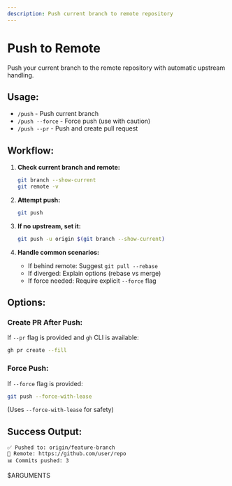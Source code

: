 ```yaml
---
description: Push current branch to remote repository
---
```


# Push to Remote

Push your current branch to the remote repository with automatic upstream handling.

## Usage:
- `/push` - Push current branch
- `/push --force` - Force push (use with caution)
- `/push --pr` - Push and create pull request

## Workflow:

1. **Check current branch and remote:**
   ```bash
   git branch --show-current
   git remote -v
   ```

2. **Attempt push:**
   ```bash
   git push
   ```

3. **If no upstream, set it:**
   ```bash
   git push -u origin $(git branch --show-current)
   ```

4. **Handle common scenarios:**
   - If behind remote: Suggest `git pull --rebase`
   - If diverged: Explain options (rebase vs merge)
   - If force needed: Require explicit `--force` flag

## Options:

### Create PR After Push:
If `--pr` flag is provided and `gh` CLI is available:
```bash
gh pr create --fill
```

### Force Push:
If `--force` flag is provided:
```bash
git push --force-with-lease
```
(Uses `--force-with-lease` for safety)

## Success Output:
```
✅ Pushed to: origin/feature-branch
🔗 Remote: https://github.com/user/repo
📊 Commits pushed: 3
```

$ARGUMENTS